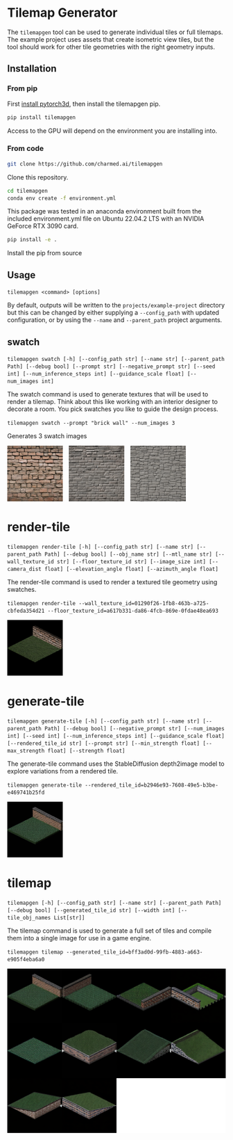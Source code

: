 # Tilemap Generator
The `tilemapgen` tool can be used to generate individual tiles or full tilemaps. The example project uses assets that create isometric view tiles, but the tool should work for other tile geometries with the right geometry inputs.

## Installation

### From pip

First [install pytorch3d](https://github.com/facebookresearch/pytorch3d/blob/main/INSTALL.md), then install the tilemapgen pip.
```bash
pip install tilemapgen
```

Access to the GPU will depend on the environment you are installing into.

### From code
```bash
git clone https://github.com/charmed.ai/tilemapgen
```

Clone this repository.

```bash
cd tilemapgen
conda env create -f environment.yml
```

This package was tested in an anaconda environment built from the included environment.yml file on Ubuntu 22.04.2 LTS with an NVIDIA GeForce RTX 3090 card.

```bash
pip install -e .
```

Install the pip from source


## Usage
`tilemapgen <command> [options]`

By default, outputs will be written to the `projects/example-project` directory but this can be changed by either supplying a `--config_path` with updated configuration, or by using the `--name` and `--parent_path` project arguments.

## swatch
`tilemapgen swatch [-h] [--config_path str] [--name str] [--parent_path Path] [--debug bool] [--prompt str] [--negative_prompt str] [--seed int] [--num_inference_steps int] [--guidance_scale float] [--num_images int]`

The swatch command is used to generate textures that will be used to render a tilemap. Think about this like working with an interior designer to decorate a room. You pick swatches you like to guide the design process.


`tilemapgen swatch --prompt "brick wall" --num_images 3`

Generates 3 swatch images


<img src="projects/example-project/swatches/01290f26-1fb8-463b-a725-cbfeda354d21.png"
     alt="brick wall swatch 1"
     style="margin-right: 10px; width: 128px;" />
<img src="projects/example-project/swatches/0d2315ee-3854-44f3-80d4-1d64a38ee38d.png"
     alt="brick wall swatch 1"
     style="margin-right: 10px; width: 128px;" />
<img src="projects/example-project/swatches/6e44d09a-3400-41ca-8974-d7fc081f3f76.png"
     alt="brick wall swatch 1"
     style="margin-right: 10px; width: 128px;" />



# render-tile
`tilemapgen render-tile [-h] [--config_path str] [--name str] [--parent_path Path] [--debug bool] [--obj_name str] [--mtl_name str] [--wall_texture_id str] [--floor_texture_id str] [--image_size int] [--camera_dist float] [--elevation_angle float] [--azimuth_angle float]`

The render-tile command is used to render a textured tile geometry using swatches.

`tilemapgen render-tile --wall_texture_id=01290f26-1fb8-463b-a725-cbfeda354d21 --floor_texture_id=a617b331-da86-4fcb-869e-0fdae48ea693`

<img src="projects/example-project/rendered-tiles/b2946e93-7608-49e5-b3be-e469741b25fd.png"
     alt="brick wall swatch 1"
     style="margin-right: 10px; width: 128px;" />

# generate-tile
`tilemapgen generate-tile [-h] [--config_path str] [--name str] [--parent_path Path] [--debug bool] [--negative_prompt str] [--num_images int] [--seed int] [--num_inference_steps int] [--guidance_scale float] [--rendered_tile_id str] [--prompt str] [--min_strength float] [--max_strength float] [--strength float]`

The generate-tile command uses the StableDiffusion depth2image model to explore variations from a rendered tile.

`tilemapgen generate-tile --rendered_tile_id=b2946e93-7608-49e5-b3be-e469741b25fd`

<img src="projects/example-project/generated-tiles/bff3ad0d-99fb-4883-a663-e905f4eba6a0.png"
     alt="brick wall swatch 1"
     style="margin-right: 10px; width: 128px;" />

# tilemap
`tilemapgen [-h] [--config_path str] [--name str] [--parent_path Path] [--debug bool] [--generated_tile_id str] [--width int] [--tile_obj_names List[str]]`

The tilemap command is used to generate a full set of tiles and compile them into a single image for use in a game engine.


`tilemapgen tilemap --generated_tile_id=bff3ad0d-99fb-4883-a663-e905f4eba6a0`

<img src="projects/example-project/tilemaps/8e3d5fe8-bbab-4e80-913f-96515089ed5e.png"
     alt="brick wall swatch 1"
     style="margin-right: 10px; width: 512px;" />